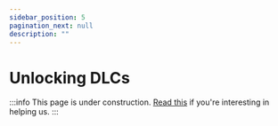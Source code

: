 ```yaml
---
sidebar_position: 5
pagination_next: null
description: ""
---
```


# Unlocking DLCs
:::info
This page is under construction. [Read this](https://github.com/Manifestor-cc/usage-guide/issues/1) if you're interesting in helping us.
:::